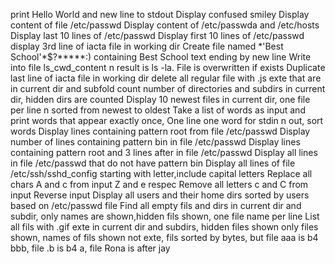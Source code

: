 print Hello World and new line to stdout
Display confused smiley
Display content of file /etc/passwd
Display content of /etc/passwda and /etc/hosts
Display last 10 lines of /etc/passwd
Display first 10 lines of /etc/passwd
display 3rd line of iacta file in working dir
Create file named \*\'Best School\'\*$\?\*\*\*\*\*:) containing Best School text ending by new line
Write into file ls_cwd_content n result is ls -la. File is overwritten if exists
Duplicate last line of iacta file in working dir
delete all regular file with .js exte that are in current dir and subfold
count number of directories and subdirs in current dir, hidden dirs are counted
Display 10 newest files in current dir, one file per line n sorted from newest to oldest
Take a list of words as input and print words that appear exactly once, One line one word for stdin n out, sort words
Display lines containing pattern root from file /etc/passwd
Display number of lines containing pattern bin in file /etc/passwd
Display lines containing pattern root and 3 lines after in file /etc/passwd
Display all lines in file /etc/passwd that do not have pattern bin
Display all lines of file /etc/ssh/sshd_config starting with letter,include capital letters
Replace all chars A and c from input Z and e respec
Remove all letters c and C from input
Reverse input
Display all users and their home dirs sorted by users based on /etc/passwd file
Find all empty fils and dirs in current dir and subdir, only names are shown,hidden fils shown, one file name per line
List all fils with .gif exte in current dir and subdirs, hidden files shown only files shown, names of fils shown not exte, fils sorted by bytes, but file aaa is b4 bbb, file .b is b4 a, file Rona is after jay
